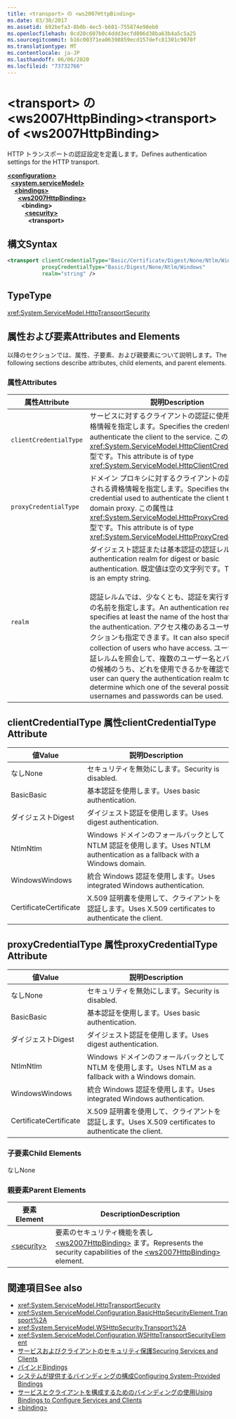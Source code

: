 ```yaml
---
title: <transport> の <ws2007HttpBinding>
ms.date: 03/30/2017
ms.assetid: 692befa3-8b0b-4ec5-b601-755874e98eb0
ms.openlocfilehash: 0cd20c607b0c4ddd3ecfd806d38ba63b4a5c5a25
ms.sourcegitcommit: b16c00371ea06398859ecd157defc81301c9070f
ms.translationtype: MT
ms.contentlocale: ja-JP
ms.lasthandoff: 06/06/2020
ms.locfileid: "73732766"
---
```

# <a name="transport-of-ws2007httpbinding"></a><span data-ttu-id="5a0cb-102">\<transport> の \<ws2007HttpBinding></span><span class="sxs-lookup"><span data-stu-id="5a0cb-102">\<transport> of \<ws2007HttpBinding></span></span>
<span data-ttu-id="5a0cb-103">HTTP トランスポートの認証設定を定義します。</span><span class="sxs-lookup"><span data-stu-id="5a0cb-103">Defines authentication settings for the HTTP transport.</span></span>  
  
[**\<configuration>**](../configuration-element.md)\
&nbsp;&nbsp;[**\<system.serviceModel>**](system-servicemodel.md)\
&nbsp;&nbsp;&nbsp;&nbsp;[**\<bindings>**](bindings.md)\
&nbsp;&nbsp;&nbsp;&nbsp;&nbsp;&nbsp;[**\<ws2007HttpBinding>**](ws2007httpbinding.md)\
&nbsp;&nbsp;&nbsp;&nbsp;&nbsp;&nbsp;&nbsp;&nbsp;**\<binding>**\
&nbsp;&nbsp;&nbsp;&nbsp;&nbsp;&nbsp;&nbsp;&nbsp;&nbsp;&nbsp;[**\<security>**](security-of-ws2007httpbinding.md)\
&nbsp;&nbsp;&nbsp;&nbsp;&nbsp;&nbsp;&nbsp;&nbsp;&nbsp;&nbsp;&nbsp;&nbsp;**\<transport>**  
  
## <a name="syntax"></a><span data-ttu-id="5a0cb-104">構文</span><span class="sxs-lookup"><span data-stu-id="5a0cb-104">Syntax</span></span>  
  
```xml  
<transport clientCredentialType="Basic/Certificate/Digest/None/Ntlm/Windows"
           proxyCredentialType="Basic/Digest/None/Ntlm/Windows"
           realm="string" />
```  
  
## <a name="type"></a><span data-ttu-id="5a0cb-105">Type</span><span class="sxs-lookup"><span data-stu-id="5a0cb-105">Type</span></span>  
 <xref:System.ServiceModel.HttpTransportSecurity>  
  
## <a name="attributes-and-elements"></a><span data-ttu-id="5a0cb-106">属性および要素</span><span class="sxs-lookup"><span data-stu-id="5a0cb-106">Attributes and Elements</span></span>  
 <span data-ttu-id="5a0cb-107">以降のセクションでは、属性、子要素、および親要素について説明します。</span><span class="sxs-lookup"><span data-stu-id="5a0cb-107">The following sections describe attributes, child elements, and parent elements.</span></span>  
  
### <a name="attributes"></a><span data-ttu-id="5a0cb-108">属性</span><span class="sxs-lookup"><span data-stu-id="5a0cb-108">Attributes</span></span>  
  
|<span data-ttu-id="5a0cb-109">属性</span><span class="sxs-lookup"><span data-stu-id="5a0cb-109">Attribute</span></span>|<span data-ttu-id="5a0cb-110">説明</span><span class="sxs-lookup"><span data-stu-id="5a0cb-110">Description</span></span>|  
|---------------|-----------------|  
|`clientCredentialType`|<span data-ttu-id="5a0cb-111">サービスに対するクライアントの認証に使用される資格情報を指定します。</span><span class="sxs-lookup"><span data-stu-id="5a0cb-111">Specifies the credential used to authenticate the client to the service.</span></span> <span data-ttu-id="5a0cb-112">この属性は <xref:System.ServiceModel.HttpClientCredentialType> 型です。</span><span class="sxs-lookup"><span data-stu-id="5a0cb-112">This attribute is of type <xref:System.ServiceModel.HttpClientCredentialType>.</span></span>|  
|`proxyCredentialType`|<span data-ttu-id="5a0cb-113">ドメイン プロキシに対するクライアントの認証に使用される資格情報を指定します。</span><span class="sxs-lookup"><span data-stu-id="5a0cb-113">Specifies the credential used to authenticate the client to a domain proxy.</span></span> <span data-ttu-id="5a0cb-114">この属性は <xref:System.ServiceModel.HttpProxyCredentialType> 型です。</span><span class="sxs-lookup"><span data-stu-id="5a0cb-114">This attribute is of type <xref:System.ServiceModel.HttpProxyCredentialType>.</span></span>|  
|`realm`|<span data-ttu-id="5a0cb-115">ダイジェスト認証または基本認証の認証レルム。</span><span class="sxs-lookup"><span data-stu-id="5a0cb-115">The authentication realm for digest or basic authentication.</span></span> <span data-ttu-id="5a0cb-116">既定値は空の文字列です。</span><span class="sxs-lookup"><span data-stu-id="5a0cb-116">The default is an empty string.</span></span><br /><br /> <span data-ttu-id="5a0cb-117">認証レルムでは、少なくとも、認証を実行するホストの名前を指定します。</span><span class="sxs-lookup"><span data-stu-id="5a0cb-117">An authentication realm specifies at least the name of the host that performs the authentication.</span></span> <span data-ttu-id="5a0cb-118">アクセス権のあるユーザーのコレクションも指定できます。</span><span class="sxs-lookup"><span data-stu-id="5a0cb-118">It can also specify a collection of users who have access.</span></span> <span data-ttu-id="5a0cb-119">ユーザーは、認証レルムを照会して、複数のユーザー名とパスワードの候補のうち、どれを使用できるかを確認できます。</span><span class="sxs-lookup"><span data-stu-id="5a0cb-119">A user can query the authentication realm to determine which one of the several possible usernames and passwords can be used.</span></span>|  
  
## <a name="clientcredentialtype-attribute"></a><span data-ttu-id="5a0cb-120">clientCredentialType 属性</span><span class="sxs-lookup"><span data-stu-id="5a0cb-120">clientCredentialType Attribute</span></span>  
  
|<span data-ttu-id="5a0cb-121">値</span><span class="sxs-lookup"><span data-stu-id="5a0cb-121">Value</span></span>|<span data-ttu-id="5a0cb-122">説明</span><span class="sxs-lookup"><span data-stu-id="5a0cb-122">Description</span></span>|  
|-----------|-----------------|  
|<span data-ttu-id="5a0cb-123">なし</span><span class="sxs-lookup"><span data-stu-id="5a0cb-123">None</span></span>|<span data-ttu-id="5a0cb-124">セキュリティを無効にします。</span><span class="sxs-lookup"><span data-stu-id="5a0cb-124">Security is disabled.</span></span>|  
|<span data-ttu-id="5a0cb-125">Basic</span><span class="sxs-lookup"><span data-stu-id="5a0cb-125">Basic</span></span>|<span data-ttu-id="5a0cb-126">基本認証を使用します。</span><span class="sxs-lookup"><span data-stu-id="5a0cb-126">Uses basic authentication.</span></span>|  
|<span data-ttu-id="5a0cb-127">ダイジェスト</span><span class="sxs-lookup"><span data-stu-id="5a0cb-127">Digest</span></span>|<span data-ttu-id="5a0cb-128">ダイジェスト認証を使用します。</span><span class="sxs-lookup"><span data-stu-id="5a0cb-128">Uses digest authentication.</span></span>|  
|<span data-ttu-id="5a0cb-129">Ntlm</span><span class="sxs-lookup"><span data-stu-id="5a0cb-129">Ntlm</span></span>|<span data-ttu-id="5a0cb-130">Windows ドメインのフォールバックとして NTLM 認証を使用します。</span><span class="sxs-lookup"><span data-stu-id="5a0cb-130">Uses NTLM authentication as a fallback with a Windows domain.</span></span>|  
|<span data-ttu-id="5a0cb-131">Windows</span><span class="sxs-lookup"><span data-stu-id="5a0cb-131">Windows</span></span>|<span data-ttu-id="5a0cb-132">統合 Windows 認証を使用します。</span><span class="sxs-lookup"><span data-stu-id="5a0cb-132">Uses integrated Windows authentication.</span></span>|  
|<span data-ttu-id="5a0cb-133">Certificate</span><span class="sxs-lookup"><span data-stu-id="5a0cb-133">Certificate</span></span>|<span data-ttu-id="5a0cb-134">X.509 証明書を使用して、クライアントを認証します。</span><span class="sxs-lookup"><span data-stu-id="5a0cb-134">Uses X.509 certificates to authenticate the client.</span></span>|  
  
## <a name="proxycredentialtype-attribute"></a><span data-ttu-id="5a0cb-135">proxyCredentialType 属性</span><span class="sxs-lookup"><span data-stu-id="5a0cb-135">proxyCredentialType Attribute</span></span>  
  
|<span data-ttu-id="5a0cb-136">値</span><span class="sxs-lookup"><span data-stu-id="5a0cb-136">Value</span></span>|<span data-ttu-id="5a0cb-137">説明</span><span class="sxs-lookup"><span data-stu-id="5a0cb-137">Description</span></span>|  
|-----------|-----------------|  
|<span data-ttu-id="5a0cb-138">なし</span><span class="sxs-lookup"><span data-stu-id="5a0cb-138">None</span></span>|<span data-ttu-id="5a0cb-139">セキュリティを無効にします。</span><span class="sxs-lookup"><span data-stu-id="5a0cb-139">Security is disabled.</span></span>|  
|<span data-ttu-id="5a0cb-140">Basic</span><span class="sxs-lookup"><span data-stu-id="5a0cb-140">Basic</span></span>|<span data-ttu-id="5a0cb-141">基本認証を使用します。</span><span class="sxs-lookup"><span data-stu-id="5a0cb-141">Uses basic authentication.</span></span>|  
|<span data-ttu-id="5a0cb-142">ダイジェスト</span><span class="sxs-lookup"><span data-stu-id="5a0cb-142">Digest</span></span>|<span data-ttu-id="5a0cb-143">ダイジェスト認証を使用します。</span><span class="sxs-lookup"><span data-stu-id="5a0cb-143">Uses digest authentication.</span></span>|  
|<span data-ttu-id="5a0cb-144">Ntlm</span><span class="sxs-lookup"><span data-stu-id="5a0cb-144">Ntlm</span></span>|<span data-ttu-id="5a0cb-145">Windows ドメインのフォールバックとして NTLM を使用します。</span><span class="sxs-lookup"><span data-stu-id="5a0cb-145">Uses NTLM as a fallback with a Windows domain.</span></span>|  
|<span data-ttu-id="5a0cb-146">Windows</span><span class="sxs-lookup"><span data-stu-id="5a0cb-146">Windows</span></span>|<span data-ttu-id="5a0cb-147">統合 Windows 認証を使用します。</span><span class="sxs-lookup"><span data-stu-id="5a0cb-147">Uses integrated Windows authentication.</span></span>|  
|<span data-ttu-id="5a0cb-148">Certificate</span><span class="sxs-lookup"><span data-stu-id="5a0cb-148">Certificate</span></span>|<span data-ttu-id="5a0cb-149">X.509 証明書を使用して、クライアントを認証します。</span><span class="sxs-lookup"><span data-stu-id="5a0cb-149">Uses X.509 certificates to authenticate the client.</span></span>|  
  
### <a name="child-elements"></a><span data-ttu-id="5a0cb-150">子要素</span><span class="sxs-lookup"><span data-stu-id="5a0cb-150">Child Elements</span></span>  
 <span data-ttu-id="5a0cb-151">なし</span><span class="sxs-lookup"><span data-stu-id="5a0cb-151">None</span></span>  
  
### <a name="parent-elements"></a><span data-ttu-id="5a0cb-152">親要素</span><span class="sxs-lookup"><span data-stu-id="5a0cb-152">Parent Elements</span></span>  
  
|<span data-ttu-id="5a0cb-153">要素</span><span class="sxs-lookup"><span data-stu-id="5a0cb-153">Element</span></span>|<span data-ttu-id="5a0cb-154">Description</span><span class="sxs-lookup"><span data-stu-id="5a0cb-154">Description</span></span>|  
|-------------|-----------------|  
|[\<security>](security-of-ws2007httpbinding.md)|<span data-ttu-id="5a0cb-155">要素のセキュリティ機能を表し [\<ws2007HttpBinding>](ws2007httpbinding.md) ます。</span><span class="sxs-lookup"><span data-stu-id="5a0cb-155">Represents the security capabilities of the [\<ws2007HttpBinding>](ws2007httpbinding.md) element.</span></span>|  
  
## <a name="see-also"></a><span data-ttu-id="5a0cb-156">関連項目</span><span class="sxs-lookup"><span data-stu-id="5a0cb-156">See also</span></span>

- <xref:System.ServiceModel.HttpTransportSecurity>
- <xref:System.ServiceModel.Configuration.BasicHttpSecurityElement.Transport%2A>
- <xref:System.ServiceModel.WSHttpSecurity.Transport%2A>
- <xref:System.ServiceModel.Configuration.WSHttpTransportSecurityElement>
- [<span data-ttu-id="5a0cb-157">サービスおよびクライアントのセキュリティ保護</span><span class="sxs-lookup"><span data-stu-id="5a0cb-157">Securing Services and Clients</span></span>](../../../wcf/feature-details/securing-services-and-clients.md)
- [<span data-ttu-id="5a0cb-158">バインド</span><span class="sxs-lookup"><span data-stu-id="5a0cb-158">Bindings</span></span>](../../../wcf/bindings.md)
- [<span data-ttu-id="5a0cb-159">システムが提供するバインディングの構成</span><span class="sxs-lookup"><span data-stu-id="5a0cb-159">Configuring System-Provided Bindings</span></span>](../../../wcf/feature-details/configuring-system-provided-bindings.md)
- [<span data-ttu-id="5a0cb-160">サービスとクライアントを構成するためのバインディングの使用</span><span class="sxs-lookup"><span data-stu-id="5a0cb-160">Using Bindings to Configure Services and Clients</span></span>](../../../wcf/using-bindings-to-configure-services-and-clients.md)
- [\<binding>](bindings.md)
